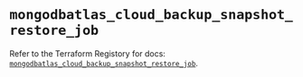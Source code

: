 # `mongodbatlas_cloud_backup_snapshot_restore_job`

Refer to the Terraform Registory for docs: [`mongodbatlas_cloud_backup_snapshot_restore_job`](https://www.terraform.io/docs/providers/mongodbatlas/r/cloud_backup_snapshot_restore_job).
